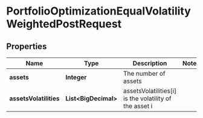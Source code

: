 

# PortfolioOptimizationEqualVolatilityWeightedPostRequest


## Properties

| Name | Type | Description | Notes |
|------------ | ------------- | ------------- | -------------|
|**assets** | **Integer** | The number of assets |  |
|**assetsVolatilities** | **List&lt;BigDecimal&gt;** | assetsVolatilities[i] is the volatility of the asset i |  |



